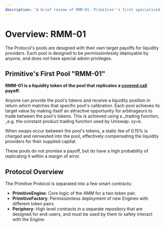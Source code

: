 ```yaml
---
description: 'A brief review of RMM-01: Primitive''s first specialized pool.'
---
```


# Overview: RMM-01

The Protocol's pools are designed with their own target payoffs for liquidity providers. Each pool is designed to be permissionlessly deployable by anyone, and does not have special admin privileges.

## Primitive's First Pool "RMM-01"

**RMM-01 is a liquidity token of the pool that replicates a **[**covered call**](https://www.investopedia.com/terms/c/coveredcall.asp)** payoff.**

Anyone can provide the pool's tokens and receive a liquidity position in return which matches that specific pool's calibration. Each pool achieves its target value by making itself an attractive opportunity for arbitrageurs to trade between the pool's tokens. This is achieved using a _trading function, _e.g. the constant product trading function used by Uniswap: xy=k.

When swaps occur between the pool's tokens, a static fee of 0.15% is charged and reinvested into the pool, effectively compensating the liquidity providers for their supplied capital.

These pools do not promise a payoff, but do have a high probability of replicating it within a margin of error. 

## Protocol Overview

The Primitive Protocol is separated into a few smart contracts:

* **PrimitiveEngine**: Core logic of the AMM for a two token pair.
* **PrimitiveFactory**: Permissionless deployment of new Engines with different token pairs.
* **Periphery**: High level contracts in a separate repository that are designed for end-users, and must be used by them to safely interact with the Engine.
